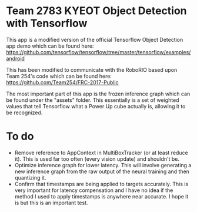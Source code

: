 # Team 2783 KYEOT Object Detection with Tensorflow

This app is a modified version of the official Tensorflow Object Detection app demo which can be found here: https://github.com/tensorflow/tensorflow/tree/master/tensorflow/examples/android

This has been modified to communicate with the RoboRIO based upon Team 254's code which can be found here:
https://github.com/Team254/FRC-2017-Public
 
The most important part of this app is the frozen inference graph which can be found under the "assets" folder. This essentially is a set of weighted values that tell Tensorflow what a Power Up cube actually is, allowing it to be recognized.

# To do
- Remove reference to AppContext in MultiBoxTracker (or at least reduce it). This is used far too often (every vision update) and shouldn't be.
- Optimize inference graph for lower latency. This will involve generating a new inference graph from the raw output of the neural training and then quantizing it. 
- Confirm that timestamps are being applied to targets accurately. This is very important for latency compensation and I have no idea if the method I used to apply timestamps is anywhere near accurate. I hope it is but this is an important test.
